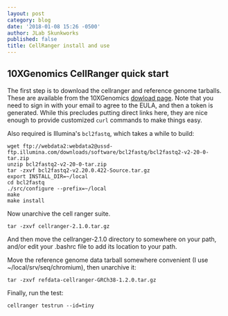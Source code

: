 ```yaml
---
layout: post
category: blog
date: '2018-01-08 15:26 -0500'
author: JLab Skunkworks
published: false
title: CellRanger install and use
---
```

## 10XGenomics CellRanger quick start

The first step is to download the cellranger and reference genome tarballs.  These are available from the 10XGenomics [dowload page](https://support.10xgenomics.com/single-cell-gene-expression/software/downloads/latest).  Note that you need to sign in with your email to agree to the EULA, and then a token is generated.  While this precludes putting direct links here, they are nice enough to provide customized `curl` commands to make things easy. 

Also required is Illumina's `bcl2fastq`, which takes a while to build:

```
wget ftp://webdata2:webdata2@ussd-ftp.illumina.com/downloads/software/bcl2fastq/bcl2fastq2-v2-20-0-tar.zip
unzip bcl2fastq2-v2-20-0-tar.zip
tar -zxvf bcl2fastq2-v2.20.0.422-Source.tar.gz  
export INSTALL_DIR=~/local
cd bcl2fastq
./src/configure --prefix=~/local
make
make install

```
Now unarchive the cell ranger suite.

```
tar -zxvf cellranger-2.1.0.tar.gz 
```

And then move the cellranger-2.1.0 directory to somewhere on your path, and/or edit your .bashrc file to add its location to your path.

Move the reference genome data tarball somewhere convenient (I use ~/local/srv/seq/chromium), then unarchive it:

```
tar -zxvf refdata-cellranger-GRCh38-1.2.0.tar.gz
```

Finally, run the test:

```
cellranger testrun --id=tiny

```
